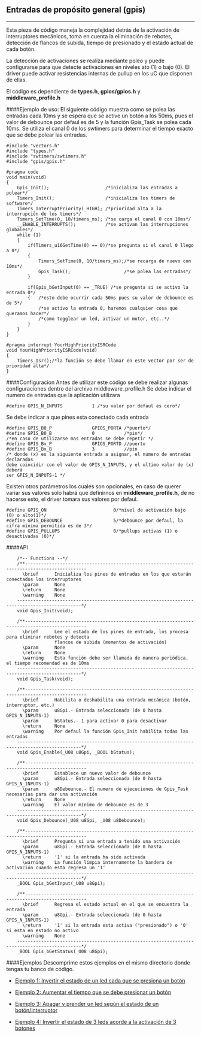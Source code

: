 Entradas de propósito general (gpis)
-----------------------------------
--------
Esta pieza de código maneja la complejidad detrás de la activación de interruptores mecánicos, toma en cuenta la eliminación de rebotes, detección de flancos de subida, tiempo de presionado y el estado actual de cada botón.

La detección de activaciones se realiza mediante poleo y puede configurarse para que detecte activaciones en niveles ato (1) o bajo (0). El driver puede activar resistencias internas de pullup en los uC que disponen de ellas.

El código es dependiente de **types.h**, **gpios/gpios.h** y **middleware_profile.h**


####Ejemplo de uso:
El siguiente código muestra como se polea las entradas cada 10ms y se espera que se active un botón a los 50ms, pues el valor de debounce por defaul es de 5 y la función Gpis_Task se polea cada 10ms. Se utiliza el canal 0 de los swtimers para determinar el tiempo exacto que se debe polear las entradas. 
```
#include "vectors.h"
#include "types.h"
#include "swtimers/swtimers.h"
#include "gpis/gpis.h"

#pragma code
void main(void)
{
    Gpis_Init();  	                 /*inicializa las entradas a polear*/
    Timers_Init();					 /*inicializa los timers de software*/
    Timers_InterruptPriority(_HIGH); /*prioridad alta a la interrupción de los timers*/
    Timers_SetTime(0, 10/timers_ms); /*se carga el canal 0 con 10ms*/
    __ENABLE_INTERRUPTS();           /*se activan las interrupciones globales*/
    while (1)
    {
        if(Timers_u16GetTime(0) == 0)/*se pregunta si el canal 0 llego a 0*/
        {
            Timers_SetTime(0, 10/timers_ms);/*se recarga de nuevo con 10ms*/
            Gpis_Task();					/*se polea las entradas*/
        }

        if(Gpis_bGetInput(0) == _TRUE) /*se pregunta si se activo la entrada 0*/
        {	/*esto debe ocurrir cada 50ms pues su valor de debounce es de 5*/
			/*se activo la entrada 0, haremos cualquier cosa que queramos hacer*/
			/*como togglear un led, activar un motor, etc..*/	
        }
    }
}

#pragma interrupt YourHighPriorityISRCode
void YourHighPriorityISRCode(void)
{
    Timers_Isr();/*la función se debe llamar en este vector por ser de prioridad alta*/
}
```


####Configuracion
Antes de utilizar este código se debe realizar algunas configuraciones dentro del archivo middleware_profile.h
Se debe indicar el numero de entradas que la aplicación utilizara
```
#define GPIS_N_INPUTS           1 /*su valor por defaul es cero*/
```
Se debe indicar a que pines esta conectado cada entrada
```
#define GPIS_B0_P               GPIOS_PORTA /*puerto*/
#define GPIS_B0_B               0			/*pin*/
/*en caso de utilizarse mas entradas se debe repetir */
#define GPIS_Bx_P               GPIOS_PORTD //puerto
#define GPIS_Bx_B               3			//pin
/* donde (x) es la siguiente entrada a asignar, el numero de entradas declaradas 
debe coincidir con el valor de GPIS_N_INPUTS, y el ultimo valor de (x) deberá 
ser GPIS_N_INPUTS-1 */
```

Existen otros parámetros los cuales son opcionales, en caso de querer variar sus valores solo habrá que definirnos en **middleware_profile.h**, de no hacerse esto, el driver tomara sus valores por defaul.
```
#define GPIS_ON                         0/*nivel de activación bajo (0) o alto(1)*/
#define GPIS_DEBOUNCE                   5/*debounce por defaul, la cifra mínima permitida es de 3*/
#define GPIS_PULLUPS                    0/*pullups activas (1) o desactivadas (0)*/
```


####API
```
    /*-- Functions --*/
    /**---------------------------------------------------------------------------------------------
      \brief      Inicializa los pines de entradas en los que estarán conectados los interruptores
      \param	  None
      \return     None
      \warning	  None
    ----------------------------------------------------------------------------------------------*/
    void Gpis_Init(void);

    /**---------------------------------------------------------------------------------------------
      \brief      Lee el estado de los pines de entrada, los procesa para eliminar rebotes y detecta
				  flancos de subida (momentos de activación) 
      \param	  None
      \return     None
      \warning	  Esta función debe ser llamada de manera periódica, el tiempo recomendad es de 10ms
    ----------------------------------------------------------------------------------------------*/
    void Gpis_Task(void);

    /**---------------------------------------------------------------------------------------------
      \brief      Habilita o deshabilita una entrada mecánica (botón, interruptor, etc.)
      \param	  u8Gpi.- Entrada seleccionada (de 0 hasta GPIS_N_INPUTS-1)
      \param      bStatus.- 1 para activar 0 para desactivar
      \return     None
      \warning	  Por defaul la función Gpis_Init habilita todas las entradas
    ----------------------------------------------------------------------------------------------*/
    void Gpis_Enable(_U08 u8Gpi, _BOOL bStatus);
    
    /**---------------------------------------------------------------------------------------------
      \brief      Establece un nuevo valor de debounce
      \param	  u8Gpi.- Entrada seleccionada (de 0 hasta GPIS_N_INPUTS-1)
      \param      u8Debounce.- El numero de ejecuciones de Gpis_Task necesarias para dar una activación
      \return     None
      \warning	  El valor mínimo de debounce es de 3
    ----------------------------------------------------------------------------------------------*/
    void Gpis_Debounce(_U08 u8Gpi, _U08 u8Debounce);

    /**---------------------------------------------------------------------------------------------
      \brief      Pregunta si una entrada a tenido una activación
      \param	  u8Gpi.- Entrada seleccionada (de 0 hasta GPIS_N_INPUTS-1)
      \return     '1' si la entrada ha sido activada
      \warning	  La función limpia internamente la bandera de activación cuando esta regresa un '1'
    ----------------------------------------------------------------------------------------------*/
    _BOOL Gpis_bGetInput(_U08 u8Gpi);

    /**---------------------------------------------------------------------------------------------
      \brief      Regresa el estado actual en el que se encuentra la entrada
      \param	  u8Gpi.- Entrada seleccionada (de 0 hasta GPIS_N_INPUTS-1)
      \return     '1' si la entrada esta activa ("presionado") o '0' si esta en estado no activo
      \warning	  None
    ----------------------------------------------------------------------------------------------*/
    _BOOL Gpis_bGetStatus(_U08 u8Gpi);

```
####Ejemplos 
Descomprime estos ejemplos en el mismo directorio donde tengas tu banco de código.

- [Ejemplo 1: Invertir el estado de un led cada que se presiona un botón][1]
- [Ejemplo 2: Aumentar el tiempo que se debe presionar un botón][2]
- [Ejemplo 3: Apagar y prender un led según el estado de un botón/interruptor][3]
- [Ejemplo 4: Invertir el estado de 3 leds acorde a la activación de 3 botones][4]


  [1]: http://www.hotboards.org/images/codigo/8bits/examples/gpis1.zip
  [2]: http://www.hotboards.org/images/codigo/8bits/examples/gpis2.zip
  [3]: http://www.hotboards.org/images/codigo/8bits/examples/gpis3.zip
  [4]: http://www.hotboards.org/images/codigo/8bits/examples/gpis4.zip

